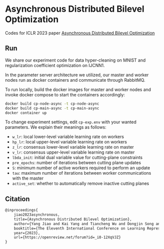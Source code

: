# Asynchronous Distributed Bilevel Optimization

Codes for ICLR 2023 paper [Asynchronous Distributed Bilevel Optimization](https://arxiv.org/pdf/2212.10048.pdf)

## Run

We share our experiment code for data hyper-cleaning on MNIST and regularization coefficient optimization on IJCNN1. 

In the parameter server architecture we utilized, our master and worker nodes run as docker containers and communicate through RabbitMQ. 

To run locally, build the docker images for master and worker nodes and invoke docker compose to start the containers accordingly:

```bash
docker build cp-node-async -t cp-node-async
docker build cp-main-async -t cp-main-async
docker container up
```

To change experiment settings, edit `cp-exp.env` with your wanted parameters. We explain their meanings as follows:

- `w_lr`: local lower-level variable learning rate on workers
- `hp_lr`: local upper-level variable learning rate on workers
- `z_lr`: consensus lower-level variable learning rate on master
- `v_lr`: consensus upper-level variable learning rate on master
- `lbda_init`: initial dual variable value for cutting-plane constraints
- `pre_epochs`: number of iterations between cutting plane updates
- `S`: minimum number of active workers required to perform an update
- `tau`: maximum number of iterations between worker communications with the master
- `active_set`: whether to automatically remove inactive cutting planes

## Citation

```tex
@inproceedings{
    jiao2023asynchronous,
    title={Asynchronous Distributed Bilevel Optimization},
    author={Yang Jiao and Kai Yang and Tiancheng Wu and Dongjin Song and Chengtao Jian},
    booktitle={The Eleventh International Conference on Learning Representations },
    year={2023},
    url={https://openreview.net/forum?id=_i0-12XqVJZ}
}
```
